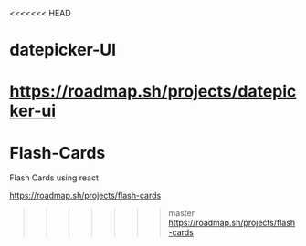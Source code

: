 <<<<<<< HEAD
# datepicker-UI

https://roadmap.sh/projects/datepicker-ui
=======
# Flash-Cards
Flash Cards using react

https://roadmap.sh/projects/flash-cards
>>>>>>> master
https://roadmap.sh/projects/flash-cards